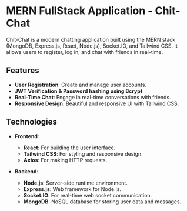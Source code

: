 # MERN FullStack Application - Chit-Chat

Chit-Chat is a modern chatting application built using the MERN stack (MongoDB, Express.js, React, Node.js), Socket.IO, and Tailwind CSS. It allows users to register, log in, and chat with friends in real-time.

## Features

- **User Registration**: Create and manage user accounts.
- **JWT Verification & Password hashing using Bcrypt**
- **Real-Time Chat**: Engage in real-time conversations with friends.
- **Responsive Design**: Beautiful and responsive UI with Tailwind CSS.

## Technologies

- **Frontend**:
  - **React**: For building the user interface.
  - **Tailwind CSS**: For styling and responsive design.
  - **Axios**: For making HTTP requests.

- **Backend**:
  - **Node.js**: Server-side runtime environment.
  - **Express.js**: Web framework for Node.js.
  - **Socket.IO**: For real-time web socket communication.
  - **MongoDB**: NoSQL database for storing user data and messages.
